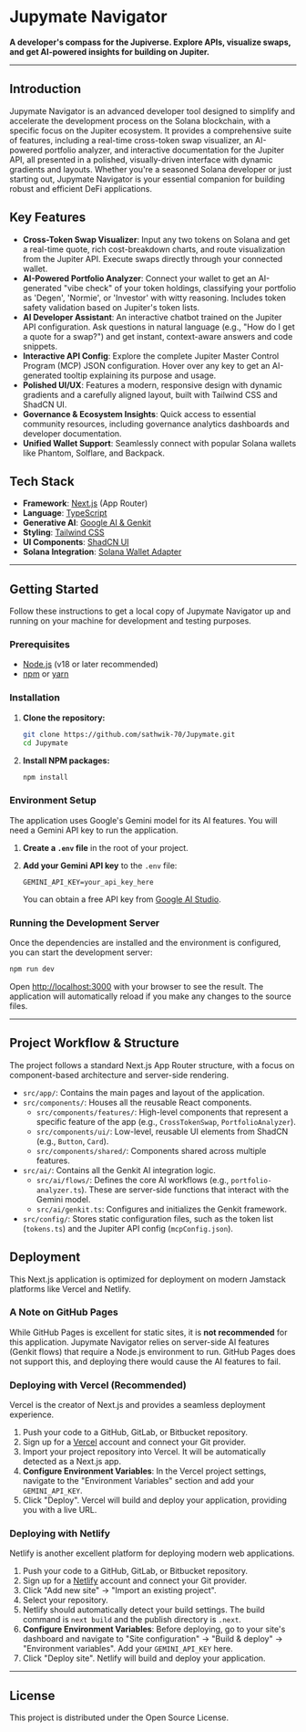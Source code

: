 # Jupymate Navigator

**A developer's compass for the Jupiverse. Explore APIs, visualize swaps, and get AI-powered insights for building on Jupiter.**

---

## Introduction

Jupymate Navigator is an advanced developer tool designed to simplify and accelerate the development process on the Solana blockchain, with a specific focus on the Jupiter ecosystem. It provides a comprehensive suite of features, including a real-time cross-token swap visualizer, an AI-powered portfolio analyzer, and interactive documentation for the Jupiter API, all presented in a polished, visually-driven interface with dynamic gradients and layouts. Whether you're a seasoned Solana developer or just starting out, Jupymate Navigator is your essential companion for building robust and efficient DeFi applications.

## Key Features

-   **Cross-Token Swap Visualizer**: Input any two tokens on Solana and get a real-time quote, rich cost-breakdown charts, and route visualization from the Jupiter API. Execute swaps directly through your connected wallet.
-   **AI-Powered Portfolio Analyzer**: Connect your wallet to get an AI-generated "vibe check" of your token holdings, classifying your portfolio as 'Degen', 'Normie', or 'Investor' with witty reasoning. Includes token safety validation based on Jupiter's token lists.
-   **AI Developer Assistant**: An interactive chatbot trained on the Jupiter API configuration. Ask questions in natural language (e.g., "How do I get a quote for a swap?") and get instant, context-aware answers and code snippets.
-   **Interactive API Config**: Explore the complete Jupiter Master Control Program (MCP) JSON configuration. Hover over any key to get an AI-generated tooltip explaining its purpose and usage.
-   **Polished UI/UX**: Features a modern, responsive design with dynamic gradients and a carefully aligned layout, built with Tailwind CSS and ShadCN UI.
-   **Governance & Ecosystem Insights**: Quick access to essential community resources, including governance analytics dashboards and developer documentation.
-   **Unified Wallet Support**: Seamlessly connect with popular Solana wallets like Phantom, Solflare, and Backpack.

## Tech Stack

-   **Framework**: [Next.js](https://nextjs.org/) (App Router)
-   **Language**: [TypeScript](https://www.typescriptlang.org/)
-   **Generative AI**: [Google AI & Genkit](https://firebase.google.com/docs/genkit)
-   **Styling**: [Tailwind CSS](https://tailwindcss.com/)
-   **UI Components**: [ShadCN UI](https://ui.shadcn.com/)
-   **Solana Integration**: [Solana Wallet Adapter](https://github.com/solana-labs/wallet-adapter)

---

## Getting Started

Follow these instructions to get a local copy of Jupymate Navigator up and running on your machine for development and testing purposes.

### Prerequisites

-   [Node.js](https://nodejs.org/en/) (v18 or later recommended)
-   [npm](https://www.npmjs.com/) or [yarn](https://yarnpkg.com/)

### Installation

1.  **Clone the repository:**
    ```sh
    git clone https://github.com/sathwik-70/Jupymate.git
    cd Jupymate
    ```

2.  **Install NPM packages:**
    ```sh
    npm install
    ```

### Environment Setup

The application uses Google's Gemini model for its AI features. You will need a Gemini API key to run the application.

1.  **Create a `.env` file** in the root of your project.

2.  **Add your Gemini API key** to the `.env` file:
    ```
    GEMINI_API_KEY=your_api_key_here
    ```
    You can obtain a free API key from [Google AI Studio](https://aistudio.google.com/app/apikey).

### Running the Development Server

Once the dependencies are installed and the environment is configured, you can start the development server:

```sh
npm run dev
```

Open [http://localhost:3000](http://localhost:3000) with your browser to see the result. The application will automatically reload if you make any changes to the source files.

---

## Project Workflow & Structure

The project follows a standard Next.js App Router structure, with a focus on component-based architecture and server-side rendering.

-   `src/app/`: Contains the main pages and layout of the application.
-   `src/components/`: Houses all the reusable React components.
    -   `src/components/features/`: High-level components that represent a specific feature of the app (e.g., `CrossTokenSwap`, `PortfolioAnalyzer`).
    -   `src/components/ui/`: Low-level, reusable UI elements from ShadCN (e.g., `Button`, `Card`).
    -   `src/components/shared/`: Components shared across multiple features.
-   `src/ai/`: Contains all the Genkit AI integration logic.
    -   `src/ai/flows/`: Defines the core AI workflows (e.g., `portfolio-analyzer.ts`). These are server-side functions that interact with the Gemini model.
    -   `src/ai/genkit.ts`: Configures and initializes the Genkit framework.
-   `src/config/`: Stores static configuration files, such as the token list (`tokens.ts`) and the Jupiter API config (`mcpConfig.json`).

## Deployment

This Next.js application is optimized for deployment on modern Jamstack platforms like Vercel and Netlify.

### A Note on GitHub Pages

While GitHub Pages is excellent for static sites, it is **not recommended** for this application. Jupymate Navigator relies on server-side AI features (Genkit flows) that require a Node.js environment to run. GitHub Pages does not support this, and deploying there would cause the AI features to fail.

### Deploying with Vercel (Recommended)

Vercel is the creator of Next.js and provides a seamless deployment experience.

1.  Push your code to a GitHub, GitLab, or Bitbucket repository.
2.  Sign up for a [Vercel](https://vercel.com/) account and connect your Git provider.
3.  Import your project repository into Vercel. It will be automatically detected as a Next.js app.
4.  **Configure Environment Variables**: In the Vercel project settings, navigate to the "Environment Variables" section and add your `GEMINI_API_KEY`.
5.  Click "Deploy". Vercel will build and deploy your application, providing you with a live URL.

### Deploying with Netlify

Netlify is another excellent platform for deploying modern web applications.

1.  Push your code to a GitHub, GitLab, or Bitbucket repository.
2.  Sign up for a [Netlify](https://www.netlify.com/) account and connect your Git provider.
3.  Click "Add new site" -> "Import an existing project".
4.  Select your repository.
5.  Netlify should automatically detect your build settings. The build command is `next build` and the publish directory is `.next`.
6.  **Configure Environment Variables**: Before deploying, go to your site's dashboard and navigate to "Site configuration" -> "Build & deploy" -> "Environment variables". Add your `GEMINI_API_KEY` here.
7.  Click "Deploy site". Netlify will build and deploy your application.

---

## License

This project is distributed under the Open Source License.
